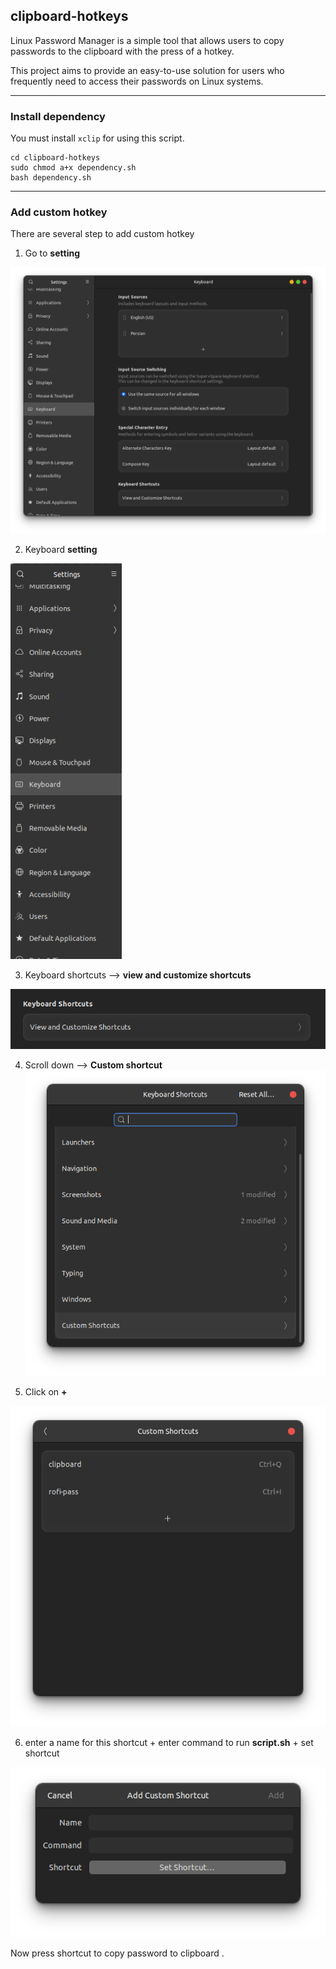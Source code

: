 ## clipboard-hotkeys

Linux Password Manager is a simple tool that allows users to copy passwords to the clipboard with the press of a hotkey.

This project aims to provide an easy-to-use solution for users who frequently need to access their passwords on Linux systems.


----

### Install dependency

You must install `xclip` for using this script.

```
cd clipboard-hotkeys
sudo chmod a+x dependency.sh
bash dependency.sh
```

----

### Add custom hotkey

There are several step to add custom hotkey 

1. Go to **setting**

![1](./images/1.png)


2. Keyboard **setting**
   
![2](./images/2.png)

3. Keyboard shortcuts --> **view and customize shortcuts**

![5](./images/5.png)

4. Scroll down --> **Custom shortcut**
![3](./images/3.png)

5. Click on **+**

![4](./images/4.png)

6. enter a name for this shortcut + enter command to run **script.sh** + set shortcut 

![6](./images/6.png)


Now press shortcut to copy password to clipboard .